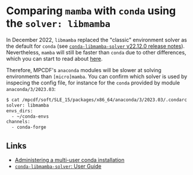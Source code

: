 # Comparing `mamba` with `conda` using the `solver: libmamba`

In December 2022, `libmamba` replaced the "classic" environment solver as the default for `conda` (see [`conda-libmamba-solver` v22.12.0 release notes](https://github.com/conda/conda-libmamba-solver/releases/tag/22.12.0)). Nevertheless, `mamba` will still be faster than `conda` due to other differences, which you can start to read about [here](https://github.com/conda/conda-libmamba-solver/issues/227).

Therefore, MPCDF's `anaconda` modules will be slower at solving environments than `[micro]mamba`. You can confirm which solver is used by inspecing the config file, for instance for the `conda` provided by module `anaconda/3/2023.03`:

```bash
$ cat /mpcdf/soft/SLE_15/packages/x86_64/anaconda/3/2023.03/.condarc
solver: libmamba
envs_dirs:
  - ~/conda-envs
channels:
  - conda-forge
```

## Links

- [Administering a multi-user conda installation](https://conda.io/projects/conda/en/latest/user-guide/configuration/admin-multi-user-install.html)
- [`conda-libmamba-solver`: User Guide](https://conda.github.io/conda-libmamba-solver/user-guide/)